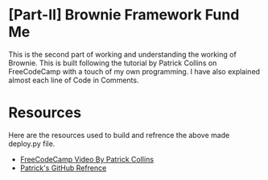 # [Part-II] Brownie Framework Fund Me
This is the second part of working and understanding the working of Brownie. This is built following the tutorial by Patrick Collins on FreeCodeCamp with a touch of my own programming. I have also explained almost each line of Code in Comments.

# Resources
Here are the resources used to build and refrence the above made deploy.py file.
- [FreeCodeCamp Video By Patrick Collins](https://www.youtube.com/watch?v=M576WGiDBdQ&t=20988s&ab_channel=freeCodeCamp.org)
- [Patrick's GitHub Refrence](https://github.com/PatrickAlphaC/brownie_fund_me)